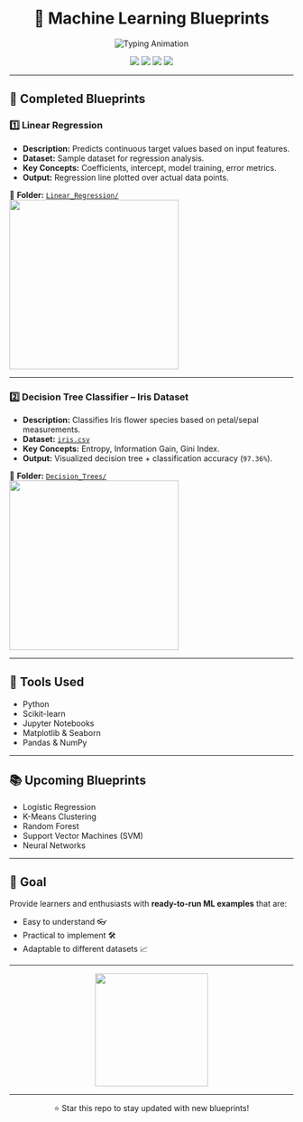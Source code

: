 <h1 align="center">🚀 Machine Learning Blueprints</h1>

<p align="center">
  <img src="https://readme-typing-svg.herokuapp.com?size=25&color=F77F00&center=true&vCenter=true&width=600&lines=Beginner+to+Advanced+Machine+Learning;Hands-on+Code+%2B+Datasets+%2B+Visuals;Blueprints+for+Every+ML+Concept" alt="Typing Animation">
</p>

<p align="center">
  <img src="https://img.shields.io/github/stars/ruturaj-018/machine-learning-blueprints?color=yellow" />
  <img src="https://img.shields.io/github/forks/ruturaj-018/machine-learning-blueprints?color=blue" />
  <img src="https://img.shields.io/github/last-commit/ruturaj-018/machine-learning-blueprints?color=green" />
  <img src="https://img.shields.io/github/languages/top/ruturaj-018/machine-learning-blueprints?color=purple" />
</p>

---

## 📂 Completed Blueprints

### 1️⃣ Linear Regression
- **Description:** Predicts continuous target values based on input features.
- **Dataset:** Sample dataset for regression analysis.
- **Key Concepts:** Coefficients, intercept, model training, error metrics.
- **Output:** Regression line plotted over actual data points.

📍 **Folder:** [`Linear_Regression/`](./Linear_Regression)  
<img src="https://media.giphy.com/media/v1.Y2lkPTc5MGI3NjExY2UwNjE1ZDUxZTI1ZWE0YmY3ZjQ2YzM0MTFiZmYyOTgyNzY0NDkzYiZjdD1n/JIX9t2j0ZTN9S/giphy.gif" width="300">

---

### 2️⃣ Decision Tree Classifier – Iris Dataset
- **Description:** Classifies Iris flower species based on petal/sepal measurements.
- **Dataset:** [`iris.csv`](./Decision_Trees/iris.csv)
- **Key Concepts:** Entropy, Information Gain, Gini Index.
- **Output:** Visualized decision tree + classification accuracy (`97.36%`).

📍 **Folder:** [`Decision_Trees/`](./Decision_Trees)  
<img src="https://media.giphy.com/media/v1.Y2lkPTc5MGI3NjExNWEzODkzZTc3N2E5NDA5NzdmZTYzNDM5ZTQxY2Q5NzY1ZjZmMmJlZCZjdD1n/u2pmTWUi0MXjyrMaVj/giphy.gif" width="300">

---

## 🔧 Tools Used
- Python
- Scikit-learn
- Jupyter Notebooks
- Matplotlib & Seaborn
- Pandas & NumPy

---

## 📚 Upcoming Blueprints
- Logistic Regression
- K-Means Clustering
- Random Forest
- Support Vector Machines (SVM)
- Neural Networks

---

## 🎯 Goal
Provide learners and enthusiasts with **ready-to-run ML examples** that are:
- Easy to understand 👓
- Practical to implement 🛠️
- Adaptable to different datasets 📈

---

<p align="center">
  <img src="https://media.giphy.com/media/v1.Y2lkPTc5MGI3NjExZWZhYmE4Yzc4ZDE4ZmFmOGZlODc3ZjM1NDEwNTZiYTIxOTlmMTliNyZjdD1n/WUlplcMpOCEmTGBtBW/giphy.gif" width="200">
</p>

---

<p align="center">
⭐ Star this repo to stay updated with new blueprints!
</p>
